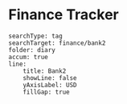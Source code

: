 # Finance Tracker




``` tracker
searchType: tag
searchTarget: finance/bank2
folder: diary
accum: true
line:
	title: Bank2
	showLine: false
	yAxisLabel: USD
	fillGap: true
```
